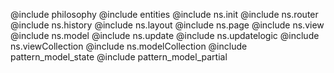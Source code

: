 @include philosophy
@include entities
@include ns.init
@include ns.router
@include ns.history
@include ns.layout
@include ns.page
@include ns.view
@include ns.model
@include ns.update
@include ns.updatelogic
@include ns.viewCollection
@include ns.modelCollection
@include pattern_model_state
@include pattern_model_partial
